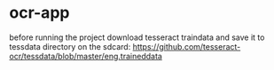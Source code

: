# ocr-app

before running the project download tesseract traindata and save it to tessdata directory on the sdcard:
https://github.com/tesseract-ocr/tessdata/blob/master/eng.traineddata

